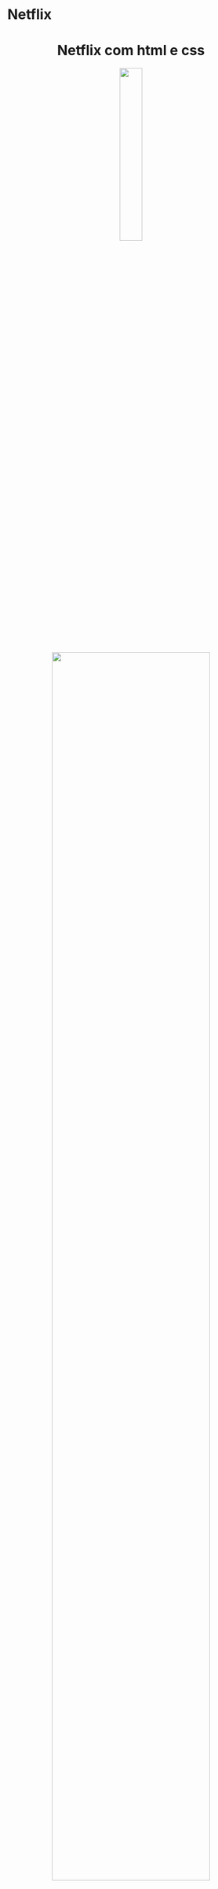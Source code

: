 # Netflix

 
 
 
  <h1  align="center"> Netflix com html e css</H1>
  
<div align="center">
<img src="https://logospng.org/download/netflix/logo-netflix-4096.png" style="width: 30%;">
 

</div>


<br>

<div align="center">
<img src="https://media.giphy.com/media/EEjdka56Sx6mUMH0fp/giphy.gif" style="width: 80%;">
 


</div>
